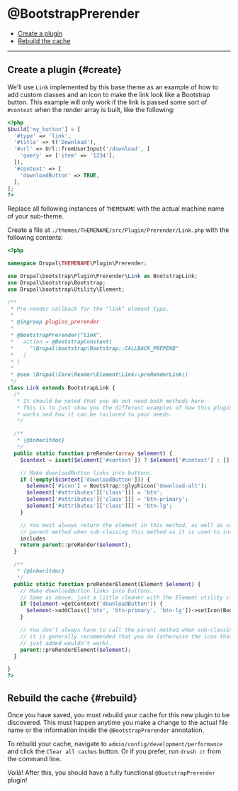 <!-- @file Documentation for the @BootstrapPrerender annotated plugin. -->
<!-- @defgroup -->
<!-- @ingroup -->
# @BootstrapPrerender

- [Create a plugin](#create)
- [Rebuild the cache](#rebuild)

---

## Create a plugin {#create}

We'll use `Link` implemented by this base theme as an example of how to add
custom classes and an icon to make the link look like a Bootstrap button. This
example will only work if the link is passed some sort of `#context` when the
render array is built, like the following:

```php
<?php
$build['my_button'] = [
  '#type' => 'link',
  '#title' => t('Download'),
  '#url' => Url::fromUserInput('/download', [
    'query' => ['item' => '1234'],
  ]),
  '#context' => [
    'downloadButton' => TRUE,
  ],
];
?>
```

Replace all following instances of `THEMENAME` with the actual machine name of
your sub-theme.

Create a file at `./themes/THEMENAME/src/Plugin/Prerender/Link.php` with the
following contents:

```php
<?php

namespace Drupal\THEMENAME\Plugin\Prerender;

use Drupal\bootstrap\Plugin\Prerender\Link as BootstrapLink;
use Drupal\bootstrap\Bootstrap;
use Drupal\bootstrap\Utility\Element;

/**
 * Pre-render callback for the "link" element type.
 *
 * @ingroup plugins_prerender
 *
 * @BootstrapPrerender("link",
 *   action = @BootstrapConstant(
 *     "\Drupal\bootstrap\Bootstrap::CALLBACK_PREPEND"
 *   )
 * )
 *
 * @see \Drupal\Core\Render\Element\Link::preRenderLink()
 */
class Link extends BootstrapLink {
  /*
   * It should be noted that you do not need both methods here.
   * This is to just show you the different examples of how this plugin
   * works and how it can be tailored to your needs.
   */

  /**
   * {@inheritdoc}
   */
  public static function preRender(array $element) {
    $context = isset($element['#context']) ? $element['#context'] : [];

    // Make downloadButton links into buttons.
    if (!empty($context['downloadButton'])) {
      $element['#icon'] = Bootstrap::glyphicon('download-alt');
      $element['#attributes']['class'][] = 'btn';
      $element['#attributes']['class'][] = 'btn-primary';
      $element['#attributes']['class'][] = 'btn-lg';
    }

    // You must always return the element in this method, as well as call the
    // parent method when sub-classing this method as it is used to invoke
    includes
    return parent::preRender($element);
  }

  /**
   * {@inheritdoc}
   */
  public static function preRenderElement(Element $element) {
    // Make downloadButton links into buttons.
    // Same as above, just a little cleaner with the Element utility class.
    if ($element->getContext('downloadButton')) {
      $element->addClass(['btn', 'btn-primary', 'btn-lg'])->setIcon(Bootstrap::glyphicon('download-alt'));
    }

    // You don't always have to call the parent method when sub-classing, but
    // it is generally recommended that you do (otherwise the icon that was
    // just added wouldn't work).
    parent::preRenderElement($element);
  }

}
?>
```

## Rebuild the cache {#rebuild}

Once you have saved, you must rebuild your cache for this new plugin to be
discovered. This must happen anytime you make a change to the actual file name
or the information inside the `@BootstrapPrerender` annotation.

To rebuild your cache, navigate to `admin/config/development/performance` and
click the `Clear all caches` button. Or if you prefer, run `drush cr` from the
command line.

Voilà! After this, you should have a fully functional `@BootstrapPrerender`
plugin!
